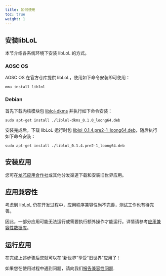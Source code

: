 ```yaml
---
title: 如何使用
toc: true
weight: 1
---
```


## 安装libLoL

本节介绍各系统环境下安装 libLoL 的方式。

### AOSC OS

AOSC OS 在官方仓库提供 libLoL，使用如下命令安装即可使用：

```
oma install liblol
```

### Debian

首先下载内核模块包 [liblol-dkms](https://github.com/AOSC-Dev/la_ow_syscall/releases/tag/debian%2F0.1.0) 并执行如下命令安装：

```
sudo apt-get install ./liblol-dkms_0.1.0_loong64.deb
```

安装完成后，下载 libLoL 运行时包 [liblol_0.1.4.pre2-1_loong64.deb](https://github.com/AOSC-Dev/liblol/releases/download/debian%2Fv0.1.4_pre2-1/liblol_0.1.4.pre2-1_loong64.deb)，随后执行如下命令安装：

```
sudo apt-get install ./liblol_0.1.4.pre2-1_loong64.deb
```

## 安装应用

您可在[龙芯应用合作社](http://app.loongapps.cn/#/home)或其他分发渠道下载和安装旧世界应用。

## 应用兼容性

考虑到 libLoL 仍在开发过程中，应用程序兼容性尚不完善，测试工作也有待完善。

因此，一部分应用可能无法运行或需要执行额外操作才能运行。详情请参考[应用兼容性数据库](/docs/apps)。

## 运行应用

在完成上述步骤后您就可以在“新世界”享受“旧世界”应用了！

如果您在使用过程中遇到问题，请向我们[报告兼容性问题](/docs/report/).
